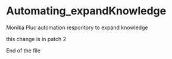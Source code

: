 # Automating_expandKnowledge
Monika Pluc automation resporitory to expand knowledge



this change is in patch 2

End of the file